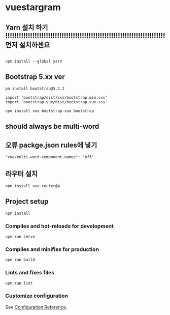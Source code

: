 # vuestargram



 
## Yarn 설치 하기 !!!!!!!!!!!!!!!!!!!!!!!!!!!!!!!!!!!!!!!!!!!!!!!!!!!!!!!!!!!!!!!!!!!!!!! 먼저 설치하센요
```

npm install --global yarn

```




## Bootstrap 5.xx ver
```
pm install bootstrap@5.2.2

import 'bootstrap/dist/css/bootstrap.min.css'
import 'bootstrap-vue/dist/bootstrap-vue.css'

npm install vue bootstrap-vue bootstrap
```


## should always be multi-word 
## 오류 packge.json rules에 넣기
```
"vue/multi-word-component-names": "off"
```


## 라우터 설치
```
npm install vue-router@4
```


## Project setup
```
npm install
```

### Compiles and hot-reloads for development
```
npm run serve
```

### Compiles and minifies for production
```
npm run build
```

### Lints and fixes files
```
npm run lint
```

### Customize configuration
See [Configuration Reference](https://cli.vuejs.org/config/).
